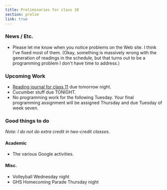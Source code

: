 ```yaml
---
title: Preliminaries for class 10
section: prelim
link: true
---
```

### News / Etc.

* Please let me know when you notice problems on the Web site.  I think 
  I've fixed most of them.  (Okay, something is massively wrong with the
  generation of readings in the schedule, but that turns out to be a programming
  problem I don't have time to address.)

### Upcoming Work

* [Reading journal for class 11](../models) due tomorrow night.
* Cucumber stuff due TONIGHT.
* No programming work for the following Tuesday.  Your final programming assignment will 
  be assigned Thursday and due Tuesday of week seven.

### Good things to do

_Note: I do not do extra credit in two-credit classes._

#### Academic

* The various Google activities.

#### Misc.

* Volleyball Wednesday night
* GHS Homecoming Parade Thursday night
